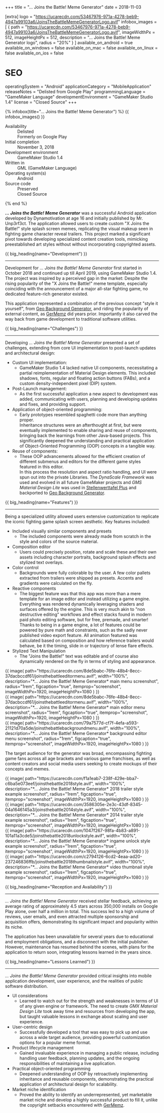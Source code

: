 +++
title = "... Joins the Battle! Meme Generator"
date = 2018-11-03

[extra]
logo = "https://ucarecdn.com/53467976-971a-4278-beb9-4947a99103a6/JoinsTheBattleMemeGeneratorLogo.avif"
infobox_images = [
    { path = "https://ucarecdn.com/53467976-971a-4278-beb9-4947a99103a6/JoinsTheBattleMemeGeneratorLogo.avif", imageWidthPx = 512, imageHeightPx = 512, description = "... Joins the Battle! Meme Generator logo", radius = "20%" }
]
available_on_android = true
available_on_windows = false
available_on_mac = false
available_on_linux = false
available_on_ios = false

# SEO
operatingSystem = "Android"
applicationCategory = "MobileApplication"
releaseNotes = "Delisted from Google Play"
programmingLanguage = "GameMaker Language"
developmentEnvironment = "GameMaker Studio 1.4"
license = "Closed Source"
+++

{% infobox(title="... Joins the Battle! Meme Generator") %}
{{ infobox_images() }}
<dl>
    <dt>Availability</dt>
    <dd>Delisted<br>Formerly on Google Play</dd>
    <dt>Initial completion</dt>
    <dd>November 3, 2018</dd>
    <dt>Development environment</dt>
    <dd>GameMaker Studio 1.4</dd>
    <dt>Written in</dt>
    <dd>GML (GameMaker Language)</dd>
    <dt>Operating system(s)</dt>
    <dd>Android</dd>
    <dt>Source code</dt>
    <dd>Preserved<br>Closed Source</dd>
</dl>
{% end %}

***... Joins the Battle! Meme Generator*** was a successful Android application developed by Dynamotivation at age 16 and initially published by Mr. Unp3rf3ct. The application allowed users to create custom "X Joins the Battle!" style splash screen memes, replicating the visual makeup seen in fighting game character reveal trailers. This project marked a significant pivot towards developing specialized content creation tools, mimicking preestablished art styles without without incorporating copyrighted assets.


{{ big_heading(name="Development") }}

---

Development for *... Joins the Battle! Meme Generator* first started in October 2018 and continued up till April 2019, using GameMaker Studio 1.4. The project was inspired by a perceived gap in the market: Despite the rising popularity of the "X Joins the Battle!" meme template, especially coinciding with the announcement of a major all-star fighting game, no dedicated feature-rich generator existed.

This application represented a combination of the previous concept "style it yourself", from [Geo Background Generator](/portfolio/software/geo-background-generator), and riding the popularity of external content, as [GerMemz](/portfolio/software/germemz) did years prior. Importantly it also carved the way back from game development to traditional software utilities.


{{ big_heading(name="Challenges") }}

---

Developing *... Joins the Battle! Meme Generator* presented a set of challenges, extending from core UI implementation to post-launch updates and architectural design:

*   Custom UI implementation:
    *   GameMaker Studio 1.4 lacked native UI components, necessitating a partial reimplementation of Material Design elements. This included shadows, fonts, regular and floating action buttons (FABs), and a custom density-independent pixel (DIP) system. 
*   Post-Launch management:
    *   As the first successful application a new aspect to development was added, communicating with users, planning and developing updates and fixes, and providing support.
*   Application of object-oriented programming:
    *   Early prototypes resembled spaghetti code more than anything proper.\
    Inheritance structures were an afterthought at first, but were eventually implemented to enable sharing and reuse of components, bringing back the learnings from other Java-based projects. This significantly deepened the understanding and practical application of Object-Oriented Programming (OOP) concepts in a tangible way.
*   Reuse of components:
    *   These OOP advancements allowed for the efficient creation of different submenus and editors for the different game styles featured in this editor.\
    In this process the resolution and aspect ratio handling, and UI were spun out into the private Libraries. The *DynaScale Framework* was used and evolved in all future GameMaker projects and *GMS Material Design Lite* was used in [Stellenwerttafel Plus](/portfolio/software/stellenwerttafel-plus) and backported to [Geo Background Generator](/portfolio/software/geo-background-generator).


{{ big_heading(name="Features") }}

---

Being a specialized utility allowed users extensive customization to replicate the iconic fighting game splash screen aesthetic. Key features included:

*   Included visually similar components and presets
    *   The included components were already made from scratch in the style and colors of the source material.
*   Composition editor
    *   Users could precisely position, rotate and scale these and their own assets including character portraits, background splash effects and stylized text overlays.
*   Color control
    *   Backgrounds were fully colorable by the user. A few color pallets extracted from trailers were shipped as presets. Accents and gradients were calculated on the fly.
*   Reactive components
    *   The biggest feature was that this app was more than a mere template for an image editor and instead utilizing a game engine. Everything was rendered dynamically leveraging shaders and surfaces offered by the engine. This is very much akin to "non destructive editing" workflows and effect stacks found in modern paid photo editing software, but for free, premade, and smarter!\
    Thanks to being in a game engine, a lot of features could be powered by pure math and constraints, such as the sadly never published video export feature. All animation featured was calculated based on composition and how reference trailers would behave, be it the timing, slide in or trajectory of lense flare effects.
*   Stylized Text Manipulation
    *   The "Joins the Battle!" text was editable and of course also dynamically rendered on the fly in terms of styling and appearance.

<div class="blogImageList">
    <style>
        @media (max-width: 40rem) {
            .blogImageList {
                flex-direction: column;
            }
        }
    </style>
    <div>
        {{ image(
            path="https://ucarecdn.com/8de5babc-76fe-48b4-8ecc-37dacbccdf61/joinsthebattleeditormenu.avif",
            width="100%",
            description="*... Joins the Battle! Meme Generator* main menu screenshot",
            radius="1rem",
            figcaption="true",
            itemprop="screenshot",
            imageWidthPx=1920,
            imageHeightPx=1080
        ) }}
    </div>
    <div>
        {{ image(
            path="https://ucarecdn.com/8de5babc-76fe-48b4-8ecc-37dacbccdf61/joinsthebattleeditormenu.avif",
            width="100%",
            description="*... Joins the Battle! Meme Generator* main editor menu screenshot",
            radius="1rem",
            figcaption="true",
            itemprop="screenshot",
            imageWidthPx=1920,
            imageHeightPx=1080
        ) }}
    </div>
    <div>
        {{ image(
            path="https://ucarecdn.com/79a7577d-cf7f-4efa-a593-21121d70a5de/joinsthebattlebackgroundmenu.avif",
            width="100%",
            description="*... Joins the Battle! Meme Generator* background editor menu screenshot",
            radius="1rem",
            figcaption="true",
            itemprop="screenshot",
            imageWidthPx=1920,
            imageHeightPx=1080
        ) }}
    </div>
</div>

The target audience for the generator was broad, encompassing fighting game fans across all age brackets and various game franchises, as well as content creators and social media users seeking to create mockups of their concepts and memes.


<div class="blogImageList">
    <style>
        @media (max-width: 40rem) {
            .blogImageList {
                flex-direction: column;
            }
        }
    </style>
    <div>
        {{ image(
            path="https://ucarecdn.com/f1a1eab7-238f-429e-bba7-c6ba5e073eef/joinsthebattle2018style.avif",
            width="100%",
            description="*... Joins the Battle! Meme Generator* 2018 trailer style example screenshot",
            radius="1rem",
            figcaption="true",
            itemprop="screenshot",
            imageWidthPx=1920,
            imageHeightPx=1080
        ) }}
    </div>
    <div>
        {{ image(
            path="https://ucarecdn.com/3586305e-2e3c-43df-8345-04a1646145a3/joinsthebattle2014style.avif",
            width="100%",
            description="*... Joins the Battle! Meme Generator* 2014 trailer style example screenshot",
            radius="1rem",
            figcaption="true",
            itemprop="screenshot",
            imageWidthPx=1920,
            imageHeightPx=1080
        ) }}
    </div>
    <div>
        {{ image(
            path="https://ucarecdn.com/1047f267-98fa-4b83-a891-101a11a3cde5/joinsthebattle2018unlockstyle.avif",
            width="100%",
            description="*... Joins the Battle! Meme Generator* ingame unlock style example screenshot",
            radius="1rem",
            figcaption="true",
            itemprop="screenshot",
            imageWidthPx=1920,
            imageHeightPx=1080
        ) }}
    </div>
        <div>
        {{ image(
            path="https://ucarecdn.com/c2794126-6cd2-4eaa-ad20-237246836ffb/joinsthebattle2018thumbnailstyle.avif",
            width="100%",
            description="*... Joins the Battle! Meme Generator* video thumbnail style example screenshot",
            radius="1rem",
            figcaption="true",
            itemprop="screenshot",
            imageWidthPx=1920,
            imageHeightPx=1080
        ) }}
    </div>
</div>


{{ big_heading(name="Reception and Availability") }}

---

*... Joins the Battle! Meme Generator* received stellar feedback, achieving an average rating of approximately 4.5 stars across 350,000 installs on Google Play alone, over half a million in total. This success led to a high volume of reviews, user emails, and even attracted multiple sponsorship and acquisition offers, demonstrating its significant impact and popularity within its niche.

The application has been unavailable for several years due to educational and employment obligations, and a disconnect with the initial publisher. However, maintenance has resumed behind the scenes, with plans for the application to return soon, integrating lessons learned in the years since.


{{ big_heading(name="Lessons Learned") }}

---

*... Joins the Battle! Meme Generator* provided critical insights into mobile application development, user experience, and the realities of public software distribution.

*   UI considerations
    *   Learned to watch out for the strength and weaknesses in terms of UI of any given engine or framework. The need to create *GMX Material Design Lite* took away time and resources from developing the app, but taught valuable lessons in exchange about scaling and user experience.
*   User-centric design
    *   Successfully developed a tool that was easy to pick up and use across a wide target audience, providing powerful customization options for a popular meme format.
*   Product lifecycle management
    *   Gained invaluable experience in managing a public release, including handling user feedback, planning updates, and the ongoing responsibilities of maintaining a live application.
*   Practical object-oriented programming
    *   Deepened understanding of OOP by retroactively implementing inheritance and reusable components, demonstrating the practical application of architectural design for scalability.
*   Market niche identification
    *   Proved the ability to identify an underrepresented, yet marketable market niche and develop a highly successful product to fill it, unlike the copyright setbacks encountered with [GerMemz](/portfolio/software/germemz).